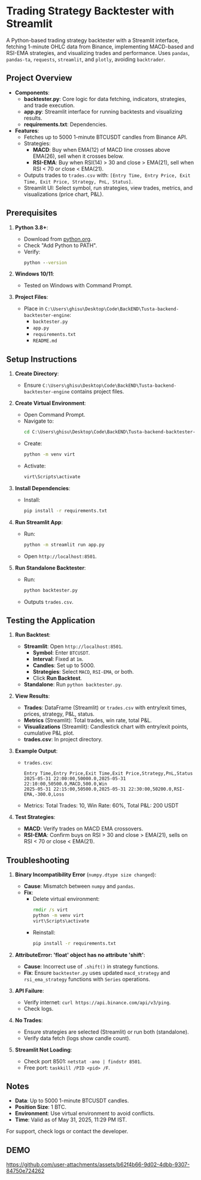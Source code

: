 # Trading Strategy Backtester with Streamlit

A Python-based trading strategy backtester with a Streamlit interface, fetching 1-minute OHLC data from Binance, implementing MACD-based and RSI-EMA strategies, and visualizing trades and performance. Uses `pandas`, `pandas-ta`, `requests`, `streamlit`, and `plotly`, avoiding `backtrader`.

## Project Overview

- **Components**:
  - **backtester.py**: Core logic for data fetching, indicators, strategies, and trade execution.
  - **app.py**: Streamlit interface for running backtests and visualizing results.
  - **requirements.txt**: Dependencies.
- **Features**:
  - Fetches up to 5000 1-minute BTCUSDT candles from Binance API.
  - Strategies:
    - **MACD**: Buy when EMA(12) of MACD line crosses above EMA(26), sell when it crosses below.
    - **RSI-EMA**: Buy when RSI(14) > 30 and close > EMA(21), sell when RSI < 70 or close < EMA(21).
  - Outputs trades to `trades.csv` with: `[Entry Time, Entry Price, Exit Time, Exit Price, Strategy, PnL, Status]`.
  - Streamlit UI: Select symbol, run strategies, view trades, metrics, and visualizations (price chart, P&L).

## Prerequisites

1. **Python 3.8+**:
   - Download from [python.org](https://www.python.org/downloads/).
   - Check "Add Python to PATH".
   - Verify:
     ```cmd
     python --version
     ```

2. **Windows 10/11**:
   - Tested on Windows with Command Prompt.

3. **Project Files**:
   - Place in `C:\Users\ghisu\Desktop\Code\BackEND\Tusta-backend-backtester-engine`:
     - `backtester.py`
     - `app.py`
     - `requirements.txt`
     - `README.md`

## Setup Instructions

1. **Create Directory**:
   - Ensure `C:\Users\ghisu\Desktop\Code\BackEND\Tusta-backend-backtester-engine` contains project files.

2. **Create Virtual Environment**:
   - Open Command Prompt.
   - Navigate to:
     ```cmd
     cd C:\Users\ghisu\Desktop\Code\BackEND\Tusta-backend-backtester-engine
     ```
   - Create:
     ```cmd
     python -m venv virt
     ```
   - Activate:
     ```cmd
     virt\Scripts\activate
     ```

3. **Install Dependencies**:
   - Install:
     ```cmd
     pip install -r requirements.txt
     ```

4. **Run Streamlit App**:
   - Run:
     ```cmd
     python -m streamlit run app.py
     ```
   - Open `http://localhost:8501`.

5. **Run Standalone Backtester**:
   - Run:
     ```cmd
     python backtester.py
     ```
   - Outputs `trades.csv`.

## Testing the Application

1. **Run Backtest**:
   - **Streamlit**: Open `http://localhost:8501`.
     - **Symbol**: Enter `BTCUSDT`.
     - **Interval**: Fixed at `1m`.
     - **Candles**: Set up to 5000.
     - **Strategies**: Select `MACD`, `RSI-EMA`, or both.
     - Click **Run Backtest**.
   - **Standalone**: Run `python backtester.py`.

2. **View Results**:
   - **Trades**: DataFrame (Streamlit) or `trades.csv` with entry/exit times, prices, strategy, P&L, status.
   - **Metrics** (Streamlit): Total trades, win rate, total P&L.
   - **Visualizations** (Streamlit): Candlestick chart with entry/exit points, cumulative P&L plot.
   - **trades.csv**: In project directory.

3. **Example Output**:
   - `trades.csv`:
     ```csv
     Entry Time,Entry Price,Exit Time,Exit Price,Strategy,PnL,Status
     2025-05-31 22:00:00,50000.0,2025-05-31 22:10:00,50500.0,MACD,500.0,Win
     2025-05-31 22:15:00,50500.0,2025-05-31 22:30:00,50200.0,RSI-EMA,-300.0,Loss
     ```
   - Metrics: Total Trades: 10, Win Rate: 60%, Total P&L: 200 USDT

4. **Test Strategies**:
   - **MACD**: Verify trades on MACD EMA crossovers.
   - **RSI-EMA**: Confirm buys on RSI > 30 and close > EMA(21), sells on RSI < 70 or close < EMA(21).

## Troubleshooting

1. **Binary Incompatibility Error** (`numpy.dtype size changed`):
   - **Cause**: Mismatch between `numpy` and `pandas`.
   - **Fix**:
     - Delete virtual environment:
       ```cmd
       rmdir /s virt
       python -m venv virt
       virt\Scripts\activate
       ```
     - Reinstall:
       ```cmd
       pip install -r requirements.txt
       ```

2. **AttributeError: 'float' object has no attribute 'shift'**:
   - **Cause**: Incorrect use of `.shift()` in strategy functions.
   - **Fix**: Ensure `backtester.py` uses updated `macd_strategy` and `rsi_ema_strategy` functions with `Series` operations.

3. **API Failure**:
   - Verify internet: `curl https://api.binance.com/api/v3/ping`.
   - Check logs.

4. **No Trades**:
   - Ensure strategies are selected (Streamlit) or run both (standalone).
   - Verify data fetch (logs show candle count).

5. **Streamlit Not Loading**:
   - Check port 8501: `netstat -ano | findstr 8501`.
   - Free port: `taskkill /PID <pid> /F`.

## Notes

- **Data**: Up to 5000 1-minute BTCUSDT candles.
- **Position Size**: 1 BTC.
- **Environment**: Use virtual environment to avoid conflicts.
- **Time**: Valid as of May 31, 2025, 11:29 PM IST.

For support, check logs or contact the developer.

## DEMO
https://github.com/user-attachments/assets/b62f4b66-9d02-4dbb-9307-84750e724262
